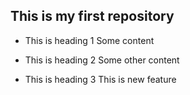 This is my first repository
---------------------------

* This is heading 1
Some content

* This is heading 2
Some other content

* This is heading 3
This is new feature
